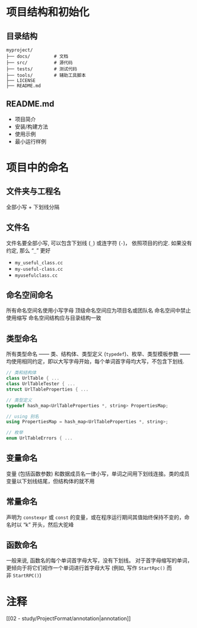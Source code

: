 # 项目结构和初始化
## 目录结构
```tree
myproject/
├── docs/         # 文档
├── src/          # 源代码
├── tests/        # 测试代码
├── tools/        # 辅助工具脚本
├── LICENSE
├── README.md
```
## README.md
- 项目简介
- 安装/构建方法
- 使用示例
- 最小运行样例

# 项目中的命名
## 文件夹与工程名
全部小写 + 下划线分隔
## 文件名
文件名要全部小写, 可以包含下划线 (`_`) 或连字符 (`-`)， 依照项目的约定. 如果没有约定, 那么 “`_`” 更好
- `my_useful_class.cc`
- `my-useful-class.cc`
- `myusefulclass.cc`
## 命名空间命名
所有命名空间名使用小写字母
顶级命名空间应为项目名或团队名
命名空间中禁止使用缩写
命名空间结构应与目录结构一致

## 类型命名
所有类型命名 —— 类、结构体、类型定义 (`typedef`)、枚举、类型模板参数 —— 均使用相同约定，即以大写字母开始，每个单词首字母均大写，不包含下划线.
```cpp
// 类和结构体
class UrlTable { ...
class UrlTableTester { ...
struct UrlTableProperties { ...

// 类型定义
typedef hash_map<UrlTableProperties *, string> PropertiesMap;

// using 别名
using PropertiesMap = hash_map<UrlTableProperties *, string>;

// 枚举
enum UrlTableErrors { ...
```
## 变量命名
变量 (包括函数参数) 和数据成员名一律小写，单词之间用下划线连接。类的成员变量以下划线结尾，但结构体的就不用
## 常量命名
声明为 `constexpr` 或 `const` 的变量，或在程序运行期间其值始终保持不变的，命名时以 “k” 开头，然后大驼峰
## 函数命名
一般来说, 函数名的每个单词首字母大写，没有下划线。 对于首字母缩写的单词， 更倾向于将它们视作一个单词进行首字母大写 (例如, 写作 `StartRpc()` 而非 `StartRPC()`)

# 注释
[[02 - study/ProjectFormat/annotation|annotation]]